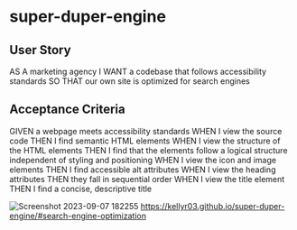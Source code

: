 # super-duper-engine

## User Story
AS A marketing agency
I WANT a codebase that follows accessibility standards
SO THAT our own site is optimized for search engines

## Acceptance Criteria
GIVEN a webpage meets accessibility standards
WHEN I view the source code
THEN I find semantic HTML elements
WHEN I view the structure of the HTML elements
THEN I find that the elements follow a logical structure independent of styling and positioning
WHEN I view the icon and image elements
THEN I find accessible alt attributes
WHEN I view the heading attributes
THEN they fall in sequential order
WHEN I view the title element
THEN I find a concise, descriptive title

![Screenshot 2023-09-07 182255](https://github.com/KellyR03/super-duper-engine/assets/141443325/98443924-385e-4bcc-a173-ea15c3951bf1)
https://kellyr03.github.io/super-duper-engine/#search-engine-optimization
